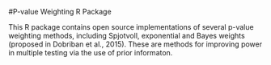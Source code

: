 #P-value Weighting R Package

This R package contains open source implementations of several p-value weighting methods, including Spjotvoll, exponential and Bayes weights (proposed in Dobriban et al., 2015). 
These are methods for improving power in multiple testing via the use of prior informaton. 

